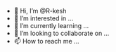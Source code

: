 - 👋 Hi, I’m @R-kesh
- 👀 I’m interested in ...
- 🌱 I’m currently learning ...
- 💞️ I’m looking to collaborate on ...
- 📫 How to reach me ...

<!---
R-kesh/R-kesh is a ✨ special ✨ repository because its `README.md` (this file) appears on your GitHub profile.
You can click the Preview link to take a look at your changes.
--->
